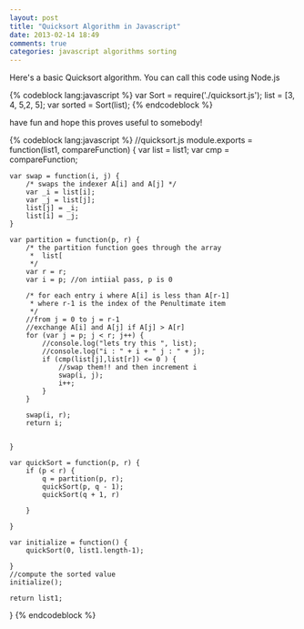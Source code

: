 ```yaml
---
layout: post
title: "Quicksort Algorithm in Javascript"
date: 2013-02-14 18:49
comments: true
categories: javascript algorithms sorting
---
```


Here's a basic Quicksort algorithm. You can call this code using Node.js 


{% codeblock lang:javascript %}
	var Sort = require('./quicksort.js');
	list = [3, 4, 5,2, 5];
	var sorted = Sort(list);
{% endcodeblock %}

have fun and hope this proves useful to somebody!


{% codeblock lang:javascript %}
//quicksort.js
module.exports = function(list1, compareFunction) {
    var list = list1;
    var cmp = compareFunction;

    var swap = function(i, j) {
        /* swaps the indexer A[i] and A[j] */
        var _i = list[i];
        var _j = list[j];
        list[j] = _i;
        list[i] = _j;
    }

    var partition = function(p, r) {
        /* the partition function goes through the array
         *  list[
         */
        var r = r;
        var i = p; //on intiial pass, p is 0

        /* for each entry i where A[i] is less than A[r-1]
         * where r-1 is the index of the Penultimate item
         */
        //from j = 0 to j = r-1
        //exchange A[i] and A[j] if A[j] > A[r]
        for (var j = p; j < r; j++) {
            //console.log("lets try this ", list);
            //console.log("i : " + i + " j : " + j);
            if (cmp(list[j],list[r]) <= 0 ) {
                //swap them!! and then increment i
                swap(i, j);
                i++;
            }
        }

        swap(i, r);
        return i;


    }

    var quickSort = function(p, r) {
        if (p < r) {
            q = partition(p, r);
            quickSort(p, q - 1);
            quickSort(q + 1, r)

        }

    }

    var initialize = function() {
        quickSort(0, list1.length-1);

    }
    //compute the sorted value
    initialize();

    return list1;

}
{% endcodeblock %}
